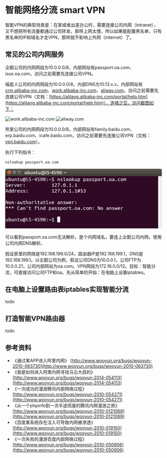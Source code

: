 # 智能网络分流 smart VPN

智能VPN的典型场景是：在家或者出差办公时，需要连接公司内网（intranet），又不想把所有流量都通过公司转发，那样上网太慢，所以如果能配置黑名单，只有黑名单的IP和域名才走VPN，那样就不影响上外网（internet）了。

## 常见的公司内网服务

企鹅公司的内网网段为10.0.0.0/8，内部网站有passport.oa.com、isux.oa.com，访问之前需要先连接公司VPN。

喵星人公司的内网网段为10.0.0.0/8，内部DNS为10.13.x.x，内部网站有[crm.alibaba-inc.com](http://crm.alibaba-inc.com/)、[work.alibaba-inc.com](http://work.alibaba-inc.com/)、[aliway.com](http://aliway.com/)，访问之前需要先连接公司VPN（文档：[https://alilang.alibaba-inc.com/portal/help.htm](https://alilang.alibaba-inc.com/portal/help.htm)），连接之后，访问截图如下：

![work.alibaba-inc.com](http://www.wooyun.org/upload/201407/301122373147d79597aa4f1329f166fc9af59d21.png)
![aliway.com](http://www.wooyun.org/upload/201407/30112315423270e792aa00cdf6ae921ff78547a6.png)

熊掌公司的内网网段为10.0.0.0/8，内部网站有family.baidu.com、erp.baidu.com、icafe.baidu.com，访问之前需要先连接公司VPN（文档：[vpn.baidu.com](https://vpn.baidu.com/)）。

执行下列指令：

```
nslookup passport.oa.com
```

![tencent intranet nslookup](images/tencent-intranet-nslookup.png)

可以看到passport.oa.com无法解析，是个内网域名，要连上企鹅公司内网，使用公司内网DNS解析。

假设家里的网络是192.168.199.0/24，路由器IP是192.168.199.1，DNS是192.168.199.1。以企鹅公司为例，假设公司DNS为10.0.0.1，公司FTP为10.0.0.21，公司内部网站为oa.com。VPN网段为172.16.0.0/12。目标：智能分流，可直接访问公司FTP和oa。先从简单的开始：在电脑上设置iptables。

## 在电脑上设置路由表iptables实现智能分流

todo

## 打造智能VPN路由器

todo

## 参考资料

 * 《通过某APP进入阿里内网》 [http://www.wooyun.org/bugs/wooyun-2010-063730](http://www.wooyun.org/bugs/wooyun-2010-063730)
 * 《我是如何进入阿里内网寻找马云大叔的》 [http://www.wooyun.org/bugs/wooyun-2014-054113](http://www.wooyun.org/bugs/wooyun-2014-054113)
 * 《一次成功的漫游腾讯内部网络过程》[http://www.wooyun.org/bugs/wooyun-2010-054271](http://www.wooyun.org/bugs/wooyun-2010-054271)
 * 《从一个phpinfo到一次半途而废的腾讯内网漫游之旅》[http://www.wooyun.org/bugs/wooyun-2010-0121069](http://www.wooyun.org/bugs/wooyun-2010-0121069)
 * 《百度某系统存在注入可导致内网被渗透》 [http://www.wooyun.org/bugs/wooyun-2010-019150](http://www.wooyun.org/bugs/wooyun-2010-019150)
 * 《一次失败的漫游百度内部网络过程》 [http://www.wooyun.org/bugs/wooyun-2010-050906](http://www.wooyun.org/bugs/wooyun-2010-050906)

<!-- 多说评论框 start -->
<div class="ds-thread" data-thread-key="docs-smart-vpn" data-title="智能VPN" data-url="http://openwrt.io/docs/smart-vpn/"></div>
<!-- 多说评论框 end -->
